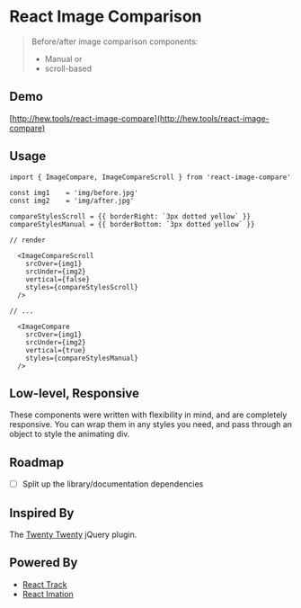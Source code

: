 # React Image Comparison

> Before/after image comparison components: <br>
> - Manual or
> - scroll-based

## Demo

[http://hew.tools/react-image-compare](http://hew.tools/react-image-compare)

## Usage

```
import { ImageCompare, ImageCompareScroll } from 'react-image-compare'

const img1    = 'img/before.jpg'
const img2    = 'img/after.jpg'

compareStylesScroll = {{ borderRight: `3px dotted yellow` }}
compareStylesManual = {{ borderBottom: `3px dotted yellow` }}

// render

  <ImageCompareScroll
    srcOver={img1}
    srcUnder={img2}
    vertical={false}
    styles={compareStylesScroll}
  />

// ...

  <ImageCompare
    srcOver={img1}
    srcUnder={img2}
    vertical={true}
    styles={compareStylesManual}
  />

```

## Low-level, Responsive

These components were written with flexibility in mind, and are completely responsive.
You can wrap them in any styles you need, and pass through an object to style the animating div.

## Roadmap

- [ ] Split up the library/documentation dependencies

## Inspired By

The [Twenty Twenty](http://zurb.com/playground/twentytwenty) jQuery plugin.

## Powered By

- [React Track](https://github.com/gilbox/react-track)
- [React Imation](https://github.com/gilbox/react-imation)
